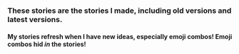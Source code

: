 ### These stories are the stories I made, including old versions and latest versions.
#### My stories refresh when I have new ideas, especially emoji combos! Emoji combos hid *in* the stories!
